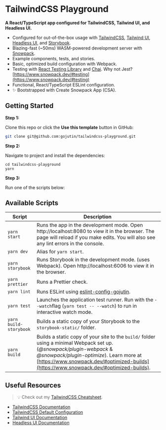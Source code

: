 # TailwindCSS Playground

**A React/TypeScript app configured for TailwindCSS, Tailwind UI, and Headless UI.**


- Configured for out-of-the-box usage with [TailwindCSS](https://tailwindcss.com/), [Tailwind UI](https://tailwindui.com/), [Headless UI](https://github.com/tailwindlabs/headlessui/tree/develop/packages/%40headlessui-react), and [Storybook](https://storybook.js.org/).
- Blazing-fast (~50ms) WASM-powered development server with [Snowpack](https://www.snowpack.dev/).
- Example components, tests, and stories.
- Basic, optimized build configuration with Webpack.
- Testing with [React Testing Library](https://testing-library.com/docs/react-testing-library/intro/) and [Chai](https://www.chaijs.com/). Why not Jest? [https://www.snowpack.dev/#testing](https://www.snowpack.dev/#testing)
- Functional, React/TypeScript ESLint configuration.
- ✨ Bootstrapped with Create Snowpack App (CSA).


## Getting Started

**Step 1:**

Clone this repo or click the **Use this template** button in GitHub:

```sh
git clone git@github.com:gojutin/tailwindcss-playground.git
```

**Step 2:**

Navigate to project and install the dependencies:

```
cd tailwindcss-playground
yarn
````

**Step 3:**

Run one of the scripts below:

## Available Scripts

| Script                 | Description                                                                                                                                                                                                                                                  |
| ---------------------- | ------------------------------------------------------------------------------------------------------------------------------------------------------------------------------------------------------------------------------------------------------------ |
| `yarn start`           | Runs the app in the development mode. Open http://localhost:8080 to view it in the browser. The page will reload if you make edits. You will also see any lint errors in the console.                                                                        |
| `yarn dev`             | Alias for `yarn start`.                                                                                                                                                                                                                                      |
| `yarn storybook`       | Runs Storybook in the development mode. (uses Webpack). Open http://localhost:6006 to view it in the browser.                                                                                                                                                |
| `yarn prettier`        | Runs a Prettier check.                                                                                                                                                                                                                                       |
| `yarn lint`            | Runs ESLint using [eslint-config-gojutin](https://github.com/gojutin/eslint-config-gojutin).                                                                                                                                                                 |
| `yarn test`            | Launches the application test runner. Run with the `--watch`flag (`yarn test -- --watch`) to run in interactive watch mode.                                                                                                                                  |
| `yarn build-storybook` | Builds a static copy of your Storybook to the `storybook-static/` folder.                                                                                                                                                                                    |
| `yarn build`           | Builds a static copy of your site to the `build/` folder using a minimal Webpack set up. (*@snowpack/plugin-webpack* & *@snowpack/plugin-optimize*). Learn more at [https://www.snowpack.dev/#optimized-builds](https://www.snowpack.dev/#optimized-builds). |

## Useful Resources

> 💡 Check out my [TailwindCSS Cheatsheet](https://github.com/gojutin/tailwindcss-cheatsheet).

- [TailwindCSS Documentation](https://tailwindcss.com/docs/installation)
- [TailwindCSS Default Configuration](https://github.com/tailwindlabs/tailwindcss/blob/v1/stubs/defaultConfig.stub.js)
- [Tailwind UI Documentation](https://tailwindui.com/documentation)
- [Headless UI Documentation](https://github.com/tailwindlabs/headlessui/tree/develop/packages/%40headlessui-react)
